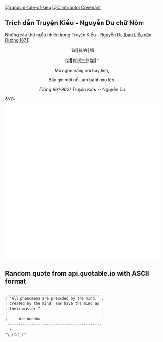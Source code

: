 [![random-tale-of-kieu](https://github.com/huuquyet/random-tale-of-kieu/actions/workflows/random-tale-of-kieu.yml/badge.svg)](https://github.com/huuquyet/random-tale-of-kieu/actions/workflows/random-tale-of-kieu.yml)
[![Contributor Covenant](https://img.shields.io/badge/Contributor%20Covenant-2.1-4baaaa.svg)](.github/CODE_OF_CONDUCT.md "Contributor Covenant 2.1")

## Trích dẫn Truyện Kiều - Nguyễn Du chữ Nôm

Những câu thơ ngẫu nhiên trong Truyện Kiều - Nguyễn Du ([bản Liễu Văn Đường 1871](https://vi.wikisource.org/wiki/Truy%E1%BB%87n_Ki%E1%BB%81u_(b%E1%BA%A3n_Li%E1%BB%85u_V%C4%83n_%C3%90%C6%B0%E1%BB%9Dng_1871)))

<div align="center">
<!-- START_KIEU -->
      <p class="nom">“媒𦖑娘呐𫨩情</p>
      <p class="nom">閉𣇞買浽三彭媒𨖲”</p>
      <p class="quocngu">Mụ nghe nàng nói hay tình,</p>
      <p class="quocngu">Bấy giờ mới nổi tam bành mụ lên.</p>
      <p class="author"><i>(Dòng 961-962) Truyện Kiều</i> -- Nguyễn Du</p>
<!-- END_KIEU -->
</div>

SVG:

<div align="center">
  <img src="./assets/random-kieu.svg" alt="The Tale of Kieu - Nguyen Du">
</div>

## Random quote from api.quotable.io with ASCII format

<!-- START_QUOTE -->
```rust
 ___________________________________________
/ “All phenomena are preceded by the mind,  \
| created by the mind, and have the mind as |
| their master.”                            |
|                                           |
\  -- The Buddha                            /
 -------------------------------------------
  \
¯\_(ツ)_/¯
```
<!-- END_QUOTE -->
